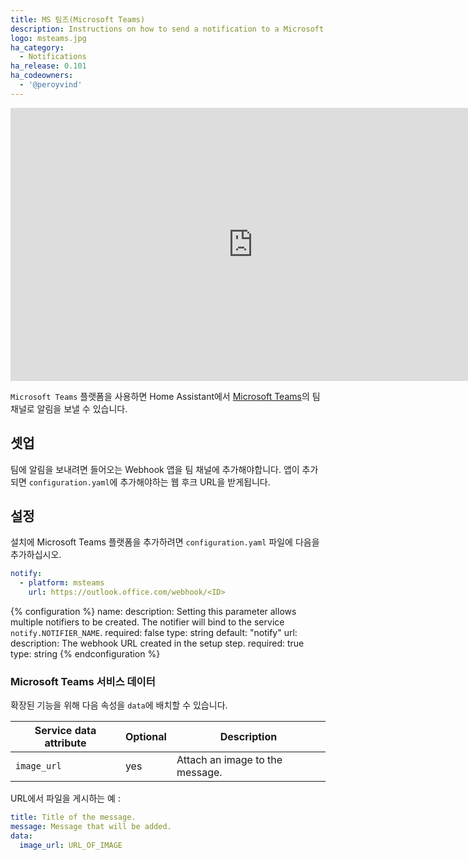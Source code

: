 ```yaml
---
title: MS 팀즈(Microsoft Teams)
description: Instructions on how to send a notification to a Microsoft Teams channel.
logo: msteams.jpg
ha_category:
  - Notifications
ha_release: 0.101
ha_codeowners:
  - '@peroyvind'
---
```


<div class='videoWrapper'>
<iframe width="776" height="437" src="https://www.youtube.com/embed/OiWebwPCFaI" frameborder="0" allow="accelerometer; autoplay; encrypted-media; gyroscope; picture-in-picture" allowfullscreen></iframe>
</div>

`Microsoft Teams` 플랫폼을 사용하면 Home Assistant에서 [Microsoft Teams](https://products.office.com/en-us/microsoft-teams/group-chat-software)의 팀 채널로 알림을 보낼 수 있습니다.

## 셋업

팀에 알림을 보내려면 들어오는 Webhook 앱을 팀 채널에 추가해야합니다. 앱이 추가되면 `configuration.yaml`에 추가해야하는 웹 후크 URL을 받게됩니다.

## 설정

설치에 Microsoft Teams 플랫폼을 추가하려면 `configuration.yaml` 파일에 다음을 추가하십시오.

```yaml
notify:
  - platform: msteams
    url: https://outlook.office.com/webhook/<ID>
```

{% configuration %}
name:
  description: Setting this parameter allows multiple notifiers to be created. The notifier will bind to the service `notify.NOTIFIER_NAME`.
  required: false
  type: string
  default: "notify"
url:
  description: The webhook URL created in the setup step.
  required: true
  type: string
{% endconfiguration %}

### Microsoft Teams 서비스 데이터

확장된 기능을 위해 다음 속성을 `data`에 배치할 수 있습니다.

| Service data attribute | Optional | Description |
| ---------------------- | -------- | ----------- |
| `image_url`            |      yes | Attach an image to the message.

URL에서 파일을 게시하는 예 :

```yaml
title: Title of the message.
message: Message that will be added.
data:
  image_url: URL_OF_IMAGE
```
